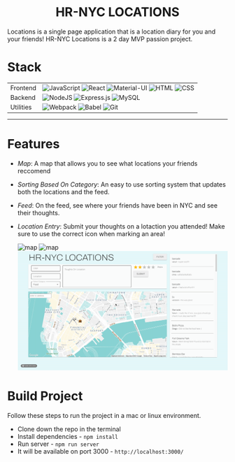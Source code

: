 <p align="center">
  <h1 align="center"><strong>HR-NYC LOCATIONS</strong></h1>
<p align="left">

Locations is a single page application that is a location diary for you and your friends! HR-NYC Locations is a 2 day MVP passion project.

# Stack

<table>
  <tbody>
    <tr>
      <td>Frontend</td>
      <td>
        <img alt="JavaScript" src="https://img.shields.io/badge/javascript%20-%23323330.svg?&style=for-the-badge&logo=javascript&logoColor=%23F7DF1E" />
        <img alt="React" src="https://img.shields.io/badge/react%20-%2320232a.svg?&style=for-the-badge&logo=react&logoColor=%2361DAFB" />
        <img alt="Material-UI" src="https://img.shields.io/badge/-Material--UI-%230081CB?&style=for-the-badge&logo=material-ui&logoColor=white" />
        <img alt="HTML" src="https://img.shields.io/badge/html5%20-%23E34F26.svg?&style=for-the-badge&logo=html5&logoColor=white" />
        <img alt="CSS" src="https://img.shields.io/badge/css3%20-%231572B6.svg?&style=for-the-badge&logo=css3&logoColor=white" />
      </td>
    </tr>
      <td>Backend</td>
      <td>
        <img alt="NodeJS" src="https://img.shields.io/badge/node.js-%2343853D.svg?style=for-the-badge&logo=node-dot-js&logoColor=white"/>
        <img alt="Express.js" src="https://img.shields.io/badge/express.js-%23404d59.svg?style=for-the-badge&logo=express&logoColor=%2361DAFB"/>
        <img alt="MySQL" src ="https://img.shields.io/badge/mysql-%2300f.svg?style=for-the-badge&logo=mysql&logoColor=white" />
      </td>
    <tr>
      <td>Utilities</td>
      <td>
        <img alt="Webpack" src="https://img.shields.io/badge/webpack%20-%2320232a.svg?&style=for-the-badge&logo=webpack&logoColor=%2361DAFB" />
        <img alt="Babel" src="https://img.shields.io/badge/Babel-F9DC3e?style=for-the-badge&logo=babel&logoColor=black" />
        <img alt="Git" src="https://img.shields.io/badge/Git-F05032?style=for-the-badge&logo=git&logoColor=white" />
      </td>
    </tr>
  </tbody>
</table>
<hr />

# Features
  * *Map*: A map that allows you to see what locations your friends reccomend
  * *Sorting Based On Category*: An easy to use sorting system that updates both the locations and the feed.
  * *Feed*: On the feed, see where your friends have been in NYC and see their thoughts.
  * *Location Entry*: Submit your thoughts on a lotaction you attended! Make sure to use the correct icon when marking an area!

      ![map](images/mvp_gf_2.gif)
      ![map](images/mvp_gf_3.gif)
      ![map](images/mvp_gf_4.gif)

# Build Project
Follow these steps to run the project in a mac or linux environment.
- Clone down the repo in the terminal
- Install dependencies - `npm install`
- Run server - `npm run server`
- It will be available on port 3000 - `http://localhost:3000/`
